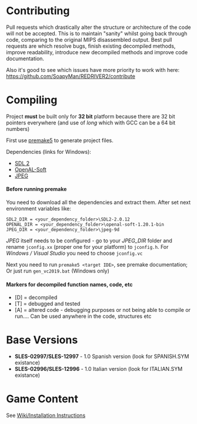 # Contributing
Pull requests which drastically alter the structure or architecture of the code will not be accepted. 
This is to maintain "sanity" whilst going back through code, comparing to the original MIPS disassembled output.
Best pull requests are which resolve bugs, finish existing decompiled methods, improve readability, introduce new decompiled methods and improve code documentation.

Also it's good to see which issues have more priority to work with here:
https://github.com/SoapyMan/REDRIVER2/contribute

# Compiling
Project **must** be built only for **32 bit** platform because there are 32 bit pointers everywhere (and use of *long* which with GCC can be a 64 bit numbers)

First use [premake5](https://github.com/premake/premake-core/releases/download/v5.0.0-alpha15/premake-5.0.0-alpha15-windows.zip) to generate project files.

Dependencies (links for Windows):
- [SDL 2](https://www.libsdl.org/release/SDL2-devel-2.0.12-VC.zip)
- [OpenAL-Soft](https://openal-soft.org/openal-binaries/openal-soft-1.20.1-bin.zip)
- [JPEG](http://www.ijg.org/files/jpegsr9d.zip)

#### Before running premake ####
You need to download all the dependencies and extract them.
After set next environment variables like:
```
SDL2_DIR = <your_dependency_folder>\SDL2-2.0.12
OPENAL_DIR = <your_dependency_folder>\openal-soft-1.20.1-bin
JPEG_DIR = <your_dependency_folder>\jpeg-9d
```

*JPEG* itself needs to be configured - go to your *JPEG_DIR* folder and rename `jconfig.xx` (proper one for your platform) to `jconfig.h`. 
For *Windows / Visual Studio* you need to choose `jconfig.vc`

Next you need to run `premake5 <target IDE>`, see premake documentation;
Or just run `gen_vc2019.bat` (Windows only)

#### Markers for decompiled function names, code, etc

- [D] = decompiled
- [T] = debugged and tested
- [A] = altered code - debugging purposes or not being able to compile or run.... Can be used anywhere in the code, structures etc

# Base Versions
- **SLES-02997/SLES-12997** - 1.0 Spanish version (look for SPANISH.SYM existance)
- **SLES-02996/SLES-12996** - 1.0 Italian version (look for ITALIAN.SYM existance)

# Game Content
See [Wiki/Installation Instructions](https://github.com/OpenDriver2/REDRIVER2/wiki/Installation-instructions)
